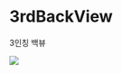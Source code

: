 # 3rdBackView
3인칭 백뷰

<img src="https://user-images.githubusercontent.com/84231954/145943447-132b7da4-872e-41ff-8990-26254e5736f2.gif">
